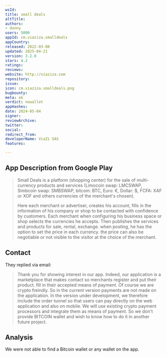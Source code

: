 ```yaml
---
wsId: 
title: small deals
altTitle: 
authors:
- danny
users: 5000
appId: cm.viaziza.smalldeals
appCountry: 
released: 2022-03-08
updated: 2025-04-21
version: 3.2.0
stars: 4.2
ratings: 
reviews: 
website: http://viaziza.com
repository: 
issue: 
icon: cm.viaziza.smalldeals.png
bugbounty: 
meta: ok
verdict: nowallet
appHashes: 
date: 2024-05-04
signer: 
reviewArchive: 
twitter: 
social: 
redirect_from: 
developerName: ViaZi SAS
features: 

---
```


## App Description from Google Play 

> Small Deals is a platform (shopping center) for the sale of multi-currency products and services (Limocoin swap: LMCSWAP, Simbcoin swap: SMBSWAP, bitcoin: BTC, Euro: €, Dollar: $, FCFA: XAF or XOF and others currencies of the merchant's chosen).
>
> Here each merchant or advertiser, creates his account, fills in the information of his company or shop to be contacted with confidence by customers. Each merchant when configuring his business space or shop selects the currencies he accepts. Then publishes the services and products for sale, rental, exchange. when posting, he has the option to set the price in each currency. the price can also be negotiable or not visible to the visitor at the choice of the merchant.

## Contact 

They replied via email:

> Thank you for showing interest in our app. Indeed, our application is a marketplace that makes contact so merchants register and put their product. fill in their accepted means of payment. Of course we are crypto freindly. So in the current version payments are not made on the application. In the version under development, we therefore include the order tunnel so that users can pay directly on the web application and also on mobile. We will use existing crypto payment processors and integrate them as means of payment.
> So we don't provide BITCOIN wallet and wish to know how to do it in another future project.

## Analysis 

We were not able to find a Bitcoin wallet or any wallet on the app.